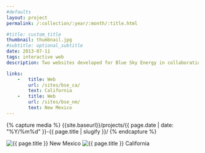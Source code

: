 ```yaml
---
#defaults
layout: project
permalink: /:collection/:year/:month/:title.html

#title: custom_title
thumbnail: thumbnail.jpg
#subtitle: optional_subtitle
date: 2013-07-11
tags: interactive web
description: Two websites developed for Blue Sky Energy in collaboration with designer <a href="http://babcockdesign.net" target="_blank">Christian Babcock.</a> Blue Sky Energy specializes in custom-built solutions for solar and renewable energy on residential, commercial, and utility scales in California and New Mexico.

links:
    -   title: Web
        url: /sites/bse_ca/
        text: California
    -   title: Web
        url: /sites/bse_nm/
        text: New Mexico
---
```


<!-- set project media path -->
{% capture media %}
    {{site.baseurl}}/projects/{{ page.date | date: "%Y/%m%d" }}-{{ page.title | slugify }}/
{% endcapture %}
<!-- end -->

<!-- media -->
<img class="span8" src="{{ site.data.global_assets.placeholder | relative_url }}" data-src="{{media|strip}}blue-sky-energy-0.png" alt="{{ page.title }} New Mexico">
<img class="span4 offset4" src="{{ site.data.global_assets.placeholder | relative_url }}" data-src="{{media|strip}}blue-sky-energy-1.png" alt="{{ page.title }} California">
